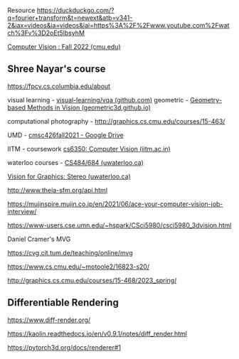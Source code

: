 Resource
https://duckduckgo.com/?q=fourier+transform&t=newext&atb=v341-2&iax=videos&ia=videos&iai=https%3A%2F%2Fwww.youtube.com%2Fwatch%3Fv%3D2oEt5lbsyhM


[Computer Vision : Fall 2022 (cmu.edu)](http://16385.courses.cs.cmu.edu/fall2022/)

## Shree Nayar's course 
https://fpcv.cs.columbia.edu/about



visual learning - [visual-learning/vqa (github.com)](https://github.com/visual-learning/vqa)
geometric - [Geometry-based Methods in Vision (geometric3d.github.io)](https://geometric3d.github.io/)

computational photography - http://graphics.cs.cmu.edu/courses/15-463/


UMD - [cmsc426fall2021 - Google Drive](https://drive.google.com/drive/folders/1jus9wxCrw_X_WJTp89XICZ-EDQ6Y524X)


IITM - coursework [cs6350: Computer Vision (iitm.ac.in)](http://www.cse.iitm.ac.in/~vplab/computer_vision.html)



waterloo courses - [CS484/684 (uwaterloo.ca)](https://cs.uwaterloo.ca/~yboykov/Courses/cs484_2018/)

[Vision for Graphics: Stereo (uwaterloo.ca)](https://cs.uwaterloo.ca/~yboykov/Courses/cs484_2018/Lectures/lec07_multi_view_geometry.pdf)

http://www.theia-sfm.org/api.html

https://mujinspire.mujin.co.jp/en/2021/06/ace-your-computer-vision-job-interview/

https://www-users.cse.umn.edu/~hspark/CSci5980/csci5980_3dvision.html

Daniel Cramer's MVG

https://cvg.cit.tum.de/teaching/online/mvg


https://www.cs.cmu.edu/~motoole2/16823-s20/

http://graphics.cs.cmu.edu/courses/15-468/2023_spring/

## Differentiable Rendering
https://www.diff-render.org/

https://kaolin.readthedocs.io/en/v0.9.1/notes/diff_render.html

https://pytorch3d.org/docs/renderer#1